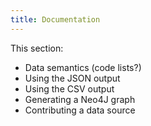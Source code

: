 ```yaml
---
title: Documentation
---
```


This section:

* Data semantics (code lists?)
* Using the JSON output
* Using the CSV output
* Generating a Neo4J graph
* Contributing a data source